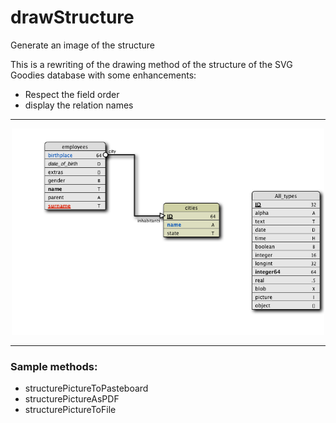 # drawStructure

Generate an image of the structure

This is a rewriting of the drawing method of the structure of the SVG Goodies database with some enhancements:

*  Respect the field order
*  display the relation names

______
<p align="center"><img src="./Documentation/structure.png" width="500"></p>

______
### Sample methods:

* structurePictureToPasteboard 
* structurePictureAsPDF
* structurePictureToFile

